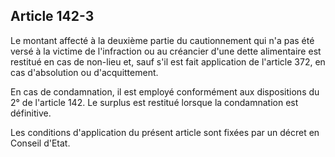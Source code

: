 Article 142-3
----
Le montant affecté à la deuxième partie du cautionnement qui n'a pas été versé à
la victime de l'infraction ou au créancier d'une dette alimentaire est restitué
en cas de non-lieu et, sauf s'il est fait application de l'article 372, en cas
d'absolution ou d'acquittement.

En cas de condamnation, il est employé conformément aux dispositions du 2° de
l'article 142. Le surplus est restitué lorsque la condamnation est définitive.

Les conditions d'application du présent article sont fixées par un décret en
Conseil d'Etat.
